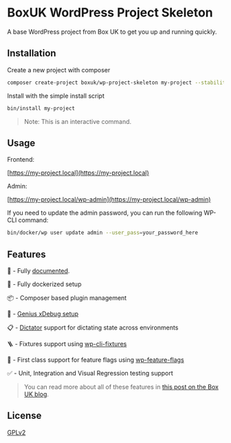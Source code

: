 # BoxUK WordPress Project Skeleton

A base WordPress project from Box UK to get you up and running quickly.


## Installation

Create a new project with composer

```bash
composer create-project boxuk/wp-project-skeleton my-project --stability=dev
```

Install with the simple install script

```bash
bin/install my-project
```

> Note: This is an interactive command.

## Usage

Frontend:

[https://my-project.local](https://my-project.local)

Admin:

[https://my-project.local/wp-admin](https://my-project.local/wp-admin)


If you need to update the admin password, you can run the following WP-CLI command:

```sh
bin/docker/wp user update admin --user_pass=your_password_here
```

## Features

📕 - Fully [documented](https://github.com/boxuk/wp-packages/blob/main/docs/index.md).

🐳 - Fully dockerized setup

📦 - Composer based plugin management

🧠 - [Genius xDebug setup](https://strayobject.medium.com/php-docker-and-xdebug-with-no-performance-loss-261ad89efd6e)

📋 - [Dictator](https://github.com/boxuk/dictator/) support for dictating state across environments

🪜 - Fixtures support using [wp-cli-fixtures](https://github.com/nlemoine/wp-cli-fixtures)

🚩 - First class support for feature flags using [wp-feature-flags](https://github.com/boxuk/wp-feature-flags)

✅ - Unit, Integration and Visual Regression testing support

> You can read more about all of these features in [this post on the Box UK blog](https://www.boxuk.com/insight/how-we-develop-wordpress-sites/).

## License

[GPLv2](https://choosealicense.com/licenses/gpl-2.0/)

